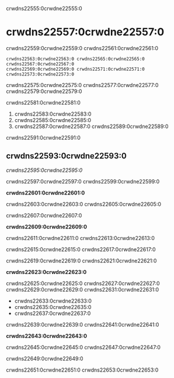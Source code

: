 crwdns22555:0crwdne22555:0
# crwdns22557:0crwdne22557:0

crwdns22559:0crwdne22559:0 crwdns22561:0crwdne22561:0

```{figure} ../../figures/project-roadmap.jpg
crwdns22563:0crwdne22563:0 crwdns22565:0crwdne22565:0
crwdns22567:0crwdne22567:0
crwdns22569:0crwdne22569:0 crwdns22571:0crwdne22571:0 crwdns22573:0crwdne22573:0
```

crwdns22575:0crwdne22575:0 crwdns22577:0crwdne22577:0 crwdns22579:0crwdne22579:0

crwdns22581:0crwdne22581:0

1. crwdns22583:0crwdne22583:0
2. crwdns22585:0crwdne22585:0
3. crwdns22587:0crwdne22587:0 crwdns22589:0crwdne22589:0

crwdns22591:0crwdne22591:0

## crwdns22593:0crwdne22593:0

*crwdns22595:0crwdne22595:0*

crwdns22597:0crwdne22597:0 crwdns22599:0crwdne22599:0

**crwdns22601:0crwdne22601:0**

crwdns22603:0crwdne22603:0 crwdns22605:0crwdne22605:0

crwdns22607:0crwdne22607:0

**crwdns22609:0crwdne22609:0**

crwdns22611:0crwdne22611:0 crwdns22613:0crwdne22613:0

crwdns22615:0crwdne22615:0 crwdns22617:0crwdne22617:0

crwdns22619:0crwdne22619:0 crwdns22621:0crwdne22621:0

**crwdns22623:0crwdne22623:0**

crwdns22625:0crwdne22625:0 crwdns22627:0crwdne22627:0 crwdns22629:0crwdne22629:0 crwdns22631:0crwdne22631:0
- crwdns22633:0crwdne22633:0
- crwdns22635:0crwdne22635:0
- crwdns22637:0crwdne22637:0

crwdns22639:0crwdne22639:0 crwdns22641:0crwdne22641:0

**crwdns22643:0crwdne22643:0**

crwdns22645:0crwdne22645:0 crwdns22647:0crwdne22647:0

crwdns22649:0crwdne22649:0

crwdns22651:0crwdne22651:0 crwdns22653:0crwdne22653:0
